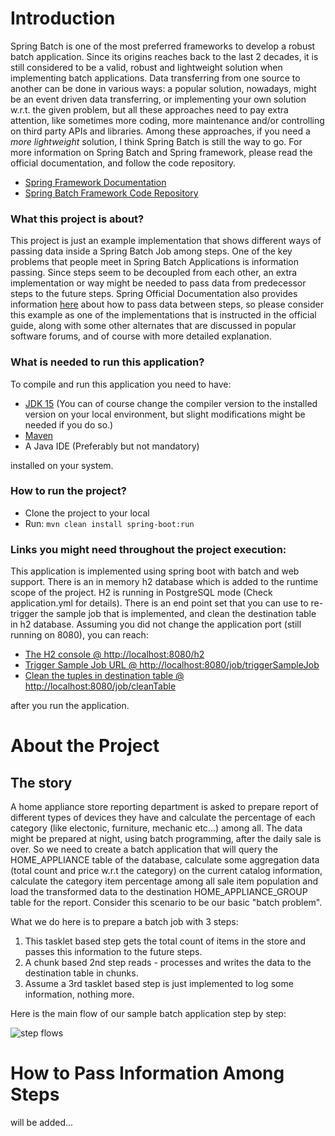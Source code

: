 # Introduction

Spring Batch is one of the most preferred frameworks to develop a robust batch application. Since its origins reaches back to the last 2 decades, it is still considered to be a valid, robust and lightweight solution when implementing batch applications. Data transferring from one source to another can be done in various ways: a popular solution, nowadays, might be an event driven data transferring, or implementing your own solution w.r.t. the given problem, but all these approaches need to pay extra attention, like sometimes more coding, more maintenance and/or controlling on third party APIs and libraries. Among these approaches, if you need a <i>more lightweight</i> solution, I think Spring Batch is still the way to go. For more information on Spring Batch and Spring framework, please read the official documentation, and follow the code repository.

* [Spring Framework Documentation](https://docs.spring.io/spring-framework/docs/current/reference/html)
* [Spring Batch Framework Code Repository](https://github.com/spring-projects/spring-batch)

### What this project is about?

This project is just an example implementation that shows different ways of passing data inside a Spring Batch Job among steps. One of the key problems that people meet in Spring Batch Applications is information passing. Since steps seem to be decoupled from each other, an extra implementation or way might be needed to pass data from predecessor steps to the future steps. Spring Official Documentation also provides information [here](https://docs.spring.io/spring-batch/docs/current/reference/html/common-patterns.html#passingDataToFutureSteps) about how to pass data between steps, so please consider this example as one of the implementations that is instructed in the official guide, along with some other alternates that are discussed in popular software forums, and of course with more detailed explanation.

### What is needed to run this application?

To compile and run this application you need to have:

* [JDK 15](https://jdk.java.net/java-se-ri/15) (You can of course change the compiler version to the installed version on your local environment, but slight modifications might be needed if you do so.)
* [Maven](https://maven.apache.org/download.cgi)
* A Java IDE (Preferably but not mandatory)

installed on your system.

### How to run the project?

* Clone the project to your local
* Run:
	`mvn clean install spring-boot:run`
	
### Links you might need throughout the project execution:

This application is implemented using spring boot with batch and web support. 
There is an in memory h2 database which is added to the runtime scope of the project. H2 is running in PostgreSQL mode (Check application.yml for details).
There is an end point set that you can use to re-trigger the sample job that is implemented, and clean the destination table in h2 database.
Assuming you did not change the application port (still running on 8080), you can reach:

* [The H2 console @ http://localhost:8080/h2](localhost:8080/h2)
* [Trigger Sample Job URL @ http://localhost:8080/job/triggerSampleJob](http://localhost:8080/job/triggerSampleJob)
* [Clean the tuples in destination table @ http://localhost:8080/job/cleanTable](http://localhost:8080/job/cleanTable)

after you run the application.

# About the Project

## The story

A home appliance store reporting department is asked to prepare report of different types of devices they have and calculate the percentage of each category (like electonic, furniture, mechanic etc...) among all. The data might be prepared at night, using batch programming, after the daily sale is over. So we need to create a batch application that will query the HOME_APPLIANCE table of the database, 
calculate some aggregation data (total count and price w.r.t the category) on the current catalog information, calculate the category item percentage among all sale item population and load the transformed data to the destination HOME_APPLIANCE_GROUP table for the report. Consider this scenario to be our basic "batch problem".

What we do here is to prepare a batch job with 3 steps:
1. This tasklet based step gets the total count of items in the store and passes this information to the future steps.
2. A chunk based 2nd step reads - processes and writes the data to the destination table in chunks.
3. Assume a 3rd tasklet based step is just implemented to log some information, nothing more.

Here is the main flow of our sample batch application step by step:

![step flows](https://github.com/csumutaskin/project-docs/blob/main/example-spring-batch-data-pass-among-steps/Design/UML/FlowCharts/Flow_chart_steps.jpg?raw=true)

# How to Pass Information Among Steps

will be added...